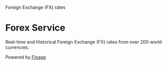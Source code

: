 
Foreign Exchange (FX) rates

# Forex Service

Real-time and Historical Foreign Exchange (FX) rates from over 200 world currencies. 

Powered by [Finage](https://finage.co.uk)

